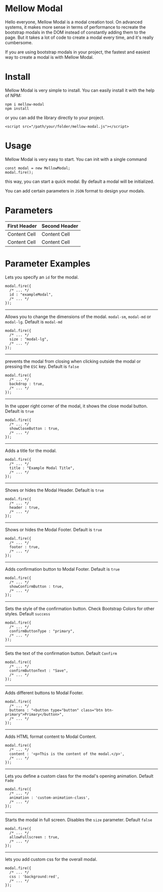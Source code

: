 # Mellow Modal

Hello everyone,
Mellow Modal is a modal creation tool. On advanced systems, it makes more sense in terms of performance to recreate the bootstrap modals in the DOM instead of constantly adding them to the page. But it takes a lot of code to create a modal every time, and it's really cumbersome.

If you are using bootstrap modals in your project, the fastest and easiest way to create a modal is with Mellow Modal.

# Install

Mellow Modal is very simple to install. You can easily install it with the help of NPM:
```
npm i mellow-modal
npm install
```
or you can add the library directly to your project.
```
<script src="/path/your/folder/mellow-modal.js"></script>
```

# Usage

Mellow Modal is very easy to start. You can init with a single command
```
const modal = new MellowModal;
modal.fire();
```
this way, you can start a quick modal. By default a modal will be initialized.

You can add certain parameters in `JSON` format to design your modals.

# Parameters

| First Header  | Second Header |
| ------------- | ------------- |
| Content Cell  | Content Cell  |
| Content Cell  | Content Cell  |

# Parameter Examples


Lets you specify an `id` for the modal.
```
modal.fire({
  /* ... */
  id : "exampleModal",
  /* ... */
});
```
------------------------------------------

Allows you to change the dimensions of the modal. `modal-sm`, `modal-md` or `modal-lg`. Default is `modal-md`

```
modal.fire({
  /* ... */
  size : "modal-lg",
  /* ... */
});
```
------------------------------------------

prevents the modal from closing when clicking outside the modal or pressing the `ESC` key. Default is `false`

```
modal.fire({
  /* ... */
  backdrop : true,
  /* ... */
});
```
------------------------------------------

In the upper right corner of the modal, it shows the close modal button. Default is `true`

```
modal.fire({
  /* ... */
  showCloseButton : true,
  /* ... */
});
```
------------------------------------------

Adds a title for the modal.

```
modal.fire({
  /* ... */
  title : "Example Modal Title",
  /* ... */
});
```
------------------------------------------

Shows or hides the Modal Header. Default is `true`

```
modal.fire({
  /* ... */
  header : true,
  /* ... */
});
```
------------------------------------------

Shows or hides the Modal Footer. Default is `true`

```
modal.fire({
  /* ... */
  footer : true,
  /* ... */
});
```
------------------------------------------

Adds confirmation button to Modal Footer. Default is `true`

```
modal.fire({
  /* ... */
  showConfirmButton : true,
  /* ... */
});
```
------------------------------------------

Sets the style of the confirmation button. Check Bootstrap Colors for other styles. Default `success`

```
modal.fire({
  /* ... */
  confirmButtonType : "primary",
  /* ... */
});
```
------------------------------------------

Sets the text of the confirmation button. Default `Confirm`

```
modal.fire({
  /* ... */
  confirmButtonText : "Save",
  /* ... */
});
```
------------------------------------------

Adds different buttons to Modal Footer.

```
modal.fire({
  /* ... */
  buttons : "<button type="button" class="btn btn-primary">Primary</button>",
  /* ... */
});
```
------------------------------------------

Adds HTML format content to Modal Content.

```
modal.fire({
  /* ... */
  content : '<p>This is the content of the modal.</p>',
  /* ... */
});
```
------------------------------------------

Lets you define a custom class for the modal's opening animation. Default `Fade`

```
modal.fire({
  /* ... */
  animation : 'custom-animation-class',
  /* ... */
});
```
------------------------------------------

Starts the modal in full screen. Disables the `size` parameter. Default `false`

```
modal.fire({
  /* ... */
  allowFullscreen : true,
  /* ... */
});
```
------------------------------------------

lets you add custom css for the overall modal.

```
modal.fire({
  /* ... */
  css : 'background:red',
  /* ... */
});
```
